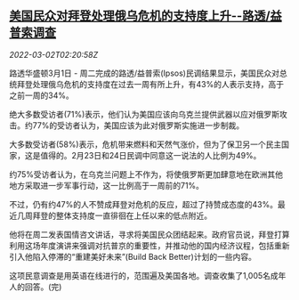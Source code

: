 <!--1646188263000-->
[美国民众对拜登处理俄乌危机的支持度上升--路透/益普索调查](https://cn.reuters.com/article/us-survey-biden-support-rate-0302-idCNKBS2KZ079)
------

<div><i>2022-03-02T02:20:58Z</i></div><p>路透华盛顿3月1日 - 周二完成的路透/益普索(Ipsos)民调结果显示，美国民众对总统拜登处理俄乌危机的支持度在过去一周有所上升，有43%的人表示支持，高于之前一周的34%。</p><p>绝大多数受访者(71%)表示，他们认为美国应该向乌克兰提供武器以应对俄罗斯攻击。约77%的受访者认为，美国应该为此对俄罗斯实施进一步制裁。</p><p>大多数受访者(58%)表示，危机带来燃料和天然气涨价，但为了保卫另一个民主国家，这是值得的。2月23日和24日民调中同意这一说法的人比例为49%。</p><p>约75%受访者认为，在乌克兰问题上不作为，将使俄罗斯更加肆意地在欧洲其他地方采取进一步军事行动，这一比例高于一周前的71%。</p><p>不过，仍有约47%的人不赞成拜登对危机的反应，超过了持赞成态度的43%。最近几周拜登的整体支持度一直徘徊在上任以来的低点附近。</p><p>他将在周二发表国情咨文讲话，寻求将美国民众团结起来。政府官员说，拜登打算利用这场年度演讲来强调对抗普京的重要性，并推动他的国内经济议程，包括重新引入他陷入停滞的“重建美好未来”(Build Back Better)计划的一些内容。</p><p>这项民意调查是用英语在线进行的，范围遍及美国各地。调查收集了1,005名成年人的回答。(完)</p>
